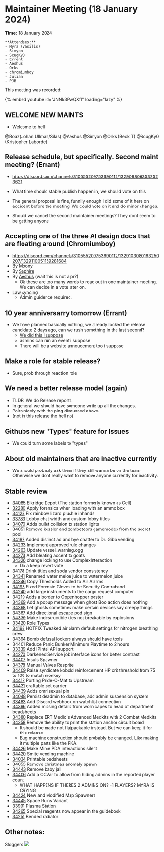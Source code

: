 # Maintainer Meeting (18 January 2024)

**Time:** 18 January 2024

```admonish info
**Attendees:**
- Myra (Vasilis)
- Simyon
- ScugKy0
- Errent
- Aeshus
- Orks
- chromiumboy
- Julian
- PJB
```

This meeting was recorded:

{% embed youtube id="JNNk3PwQXfI" loading="lazy" %}

## WELCOME NEW MAINTS
- Welcome to hell

@Boaz(Johan Ullman/Silas) 
@Aeshus 
@Simyon 
@Orks (Beck T) 
@ScugKy0 (Kristopher Laborde) 

## Release schedule, but specifically. Second maint meeting? (Errant)
- https://discord.com/channels/310555209753690112/1329098063532523621

- What time should stable publish happen in, we should vote on this
- The general proposal is fine, funnily enough i did some of it here on accident before the meeting. We could vote on it and do minor changes.
- Should we cancel the second maintainer meetings? They dont seem to be getting anyone

## Accepting one of the three AI design docs that are floating around (Chromiumboy)
- https://discord.com/channels/310555209753690112/1329103080163250207/1329110051159281684
- By [Moony](https://github.com/space-wizards/docs/pull/160)
- By [Saphire](https://github.com/space-wizards/docs/pull/334)
- By [Aeshus](https://github.com/Aeshus/docs/blob/ebcf19a686b3b6a7240fbc9e916b530bfeeccacd/src/en/space-station-14/round-flow/proposals/station-ai.md) (wait this is not a pr?)
    - Ok these are too many words to read out in one maintainer meeting. We can decide in a vote later on.
- [Law syncing](https://github.com/space-wizards/docs/pull/361) 
    - Admin guidence required.

## 10 year anniversarry tomorrow (Errant)
- We have planned basically nothing, we already locked the release candidate 2 days ago, can we rush something in the last second?
    - [We did this I suppose](https://github.com/space-wizards/space-station-14/pull/34486)
    - admins can run an event i suppose
    - There will be a website annoucement too i suppose

## Make a role for stable release?
- Sure, prob through reaction role

## We need a better release model (again)
- TLDR: We do Release reports
- In general we should have someone write up all the changes.
- Pairs nicely with the ping discussed above.
- (not in this release tho hell no)

## Githubs new "Types" feature for Issues
- We could turn some labels to "types"

## About old maintainers that are inactive currently
- We should probably ask them if they still wanna be on the team. Otherwise we dont really want to remove anyone currently for inactivity.

## Stable review
- [34085](https://github.com/space-wizards/space-station-14/pull/34085) Elkridge Depot (The station formerly known as Cell) 
- [32280](https://github.com/space-wizards/space-station-14/pull/32280) Apply forensics when loading with an ammo box
- [34128](https://github.com/space-wizards/space-station-14/pull/34128) Fix rainbow lizard plushie inhands
- [33783](https://github.com/space-wizards/space-station-14/pull/33783) Lobby chat width and custom lobby titles
- [34070](https://github.com/space-wizards/space-station-14/pull/34070) Adds bullet collision to station lights
- [34051](https://github.com/space-wizards/space-station-14/pull/34051) Remove kessler and zombeteors gamemodes from the secret pool
- [34182](https://github.com/space-wizards/space-station-14/pull/34182) Added distinct ad and bye chatter to Dr. Gibb vending
- [34233](https://github.com/space-wizards/space-station-14/pull/34233) Implement approved rule changes
- [34263](https://github.com/space-wizards/space-station-14/pull/34263) Update vessel_warning.ogg
- [34273](https://github.com/space-wizards/space-station-14/pull/34273) Add bleating accent to goats
- [34326](https://github.com/space-wizards/space-station-14/pull/34326) change locking to use ComplexInteraction
    - Do a keep revert vote
- [34178](https://github.com/space-wizards/space-station-14/pull/34178) Drink titles and soda vendor consistency
- [34341](https://github.com/space-wizards/space-station-14/pull/34341) Renamed water melon juice to watermelon juice
- [34346](https://github.com/space-wizards/space-station-14/pull/34346) Copy Thresholds Added to Air Alarms
- [34193](https://github.com/space-wizards/space-station-14/pull/34193) Fixed Forensic Gloves to be Security Contraband
- [34240](https://github.com/space-wizards/space-station-14/pull/34240)  add large instruments to the cargo request computer
- [34219](https://github.com/space-wizards/space-station-14/pull/34219) Adds a border to Oppenhopper poster
- [34369](https://github.com/space-wizards/space-station-14/pull/34369) Add a popup message when ghost Boo action does nothing
- [34368](https://github.com/space-wizards/space-station-14/pull/34368) Let ghosts sometimes make certain devices say creepy things
- [34367](https://github.com/space-wizards/space-station-14/pull/34367) Add directional escape pod sign
- [34339](https://github.com/space-wizards/space-station-14/pull/34339) Make indestructible tiles not breakable by explosions
- [33420](https://github.com/space-wizards/space-station-14/pull/33420) Role Types
- [34198](https://github.com/space-wizards/space-station-14/pull/34198) HOTFIX Tweaked air alarm default settings for nitrogen breathing crew
- [34394](https://github.com/space-wizards/space-station-14/pull/34394) Bomb defusal lockers always should have tools
- [34401](https://github.com/space-wizards/space-station-14/pull/34401) Reduce Panic Bunker Minimum Playtime to 2 hours
- [33339](https://github.com/space-wizards/space-station-14/pull/33339) Add IPIntel API support
- [34270](https://github.com/space-wizards/space-station-14/pull/34270) Darkened Service job interface icons for better contrast
- [34407](https://github.com/space-wizards/space-station-14/pull/34407) Insuls Spawner
- [34378](https://github.com/space-wizards/space-station-14/pull/34378) Manual Valves Resprite
- [34409](https://github.com/space-wizards/space-station-14/pull/34409) Raise syndicate kobold reinforcement HP crit threshold from 75 to 100 to match monkey
- [34412](https://github.com/space-wizards/space-station-14/pull/34412) Porting Pride-O-Mat to Upstream
- [34431](https://github.com/space-wizards/space-station-14/pull/34431) craftable pet carrier
- [34439](https://github.com/space-wizards/space-station-14/pull/34439) Adds omnisexual pin
- [34048](https://github.com/space-wizards/space-station-14/pull/34048) Persist deadmin to database, add admin suspension system
- [33483](https://github.com/space-wizards/space-station-14/pull/33483) Add Discord webhook on watchlist connection
- [34396](https://github.com/space-wizards/space-station-14/pull/34396) Added missing details from worn capes to head of department beadsheets
- [34380](https://github.com/space-wizards/space-station-14/pull/34380) Replace ERT Medic's Advanced Medkits with 2 Combat Medkits
- [34358](https://github.com/space-wizards/space-station-14/pull/34358) Remove the ability to print the station anchor circuit board
    - It should be made not flatpackable instead. But we can keep it for this release.
    - Bug machine construction should probably be changed. Like making it multiple parts like the PKA.
- [34426](https://github.com/space-wizards/space-station-14/pull/34426) Make Mime PDA interactions silent
- [34420](https://github.com/space-wizards/space-station-14/pull/34420) Smite vending machine
- [34034](https://github.com/space-wizards/space-station-14/pull/34034) Printable bedsheets
- [34053](https://github.com/space-wizards/space-station-14/pull/34053) Remove christmas anomaly spawn
- [34443](https://github.com/space-wizards/space-station-14/pull/34443) Remove baby jail
- [34406](https://github.com/space-wizards/space-station-14/pull/34406) Add a CCVar to allow from hiding admins in the reported player count
    - WHAT HAPPENS IF THERES 2 ADMINS ON? -1 PLAYERS? MYRA IS CRYING
- [34424](https://github.com/space-wizards/space-station-14/pull/34424) New and Modified Map Spawners
- [34445](https://github.com/space-wizards/space-station-14/pull/34445) Space Ruins Variant
- [33991](https://github.com/space-wizards/space-station-14/pull/33991) Plasma Station
- [34265](https://github.com/space-wizards/space-station-14/pull/34265) Special reagents now appear in the guidebook
- [34251](https://github.com/space-wizards/space-station-14/pull/34251) Bended radiator

## Other notes:
Sloggers
![](https://cdn.discordapp.com/emojis/1328497168159608913.webp?size=128)